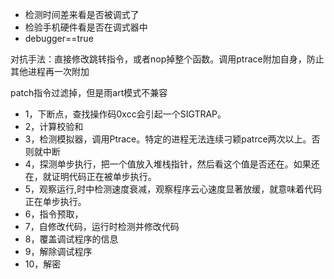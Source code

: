 

- 检测时间差来看是否被调式了
- 检验手机硬件看是否在调式器中
- debugger==true




对抗手法：直接修改跳转指令，或者nop掉整个函数。调用ptrace附加自身，防止其他进程再一次附加


patch指令过滤掉，但是雨art模式不兼容


- 1，下断点，查找操作码0xcc会引起一个SIGTRAP。
- 2，计算校验和
- 3，检测模拟器，调用Ptrace。特定的进程无法连续刁颖patrce两次以上。否则就中断
- 4，探测单步执行，把一个值放入堆栈指针，然后看这个值是否还在。如果还在，就证明代码正在被单步执行。
- 5，观察运行,时中检测速度衰减，观察程序云心速度显著放缓，就意味着代码正在单步执行。
- 6，指令预取，
- 7，自修改代码，运行时检测并修改代码
- 8，覆盖调试程序的信息
- 9，解除调试程序
- 10，解密

